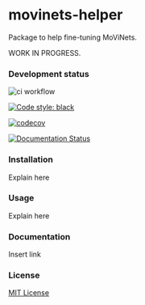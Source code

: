 # movinets-helper

Package to help fine-tuning MoViNets.

WORK IN PROGRESS.

### Development status

![ci workflow](https://github.com/plaguss/movinets_helper/actions/workflows/ci.yml/badge.svg)

[![Code style: black](https://img.shields.io/badge/code%20style-black-000000.svg)](https://github.com/psf/black)

[![codecov](https://codecov.io/gh/plaguss/movinets_helper/branch/main/graph/badge.svg?token=AVKH6TS7G7)](https://codecov.io/gh/plaguss/movinets_helper)

[![Documentation Status](https://readthedocs.org/projects/movinets_helper/badge/?version=latest)](https://movinets_helper.readthedocs.io/en/latest/?badge=latest)


### Installation

Explain here

### Usage

Explain here

### Documentation

Insert link

### License

[MIT License](https://github.com/plaguss/movinets_helper/blob/main/LICENSE)
